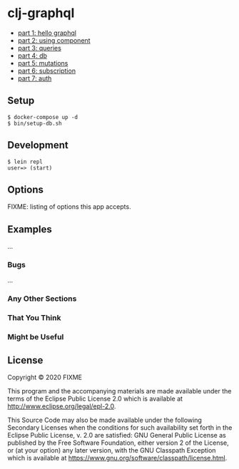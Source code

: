# clj-graphql

- [part 1: hello graphql](doc/hello.md)
- [part 2: using component](doc/component.md)
- [part 3: queries](https://github.com/quan-nh/clj-graphql/commit/00acf0391ff8a04eb9ccddb1c3f0e5ab610a85b3)
- [part 4: db](https://github.com/quan-nh/clj-graphql/commit/e4bbed3737c8392622b0c9531cd4ce9cafd5e53a)
- [part 5: mutations](doc/mutations.md)
- [part 6: subscription](doc/subscription.md)
- [part 7: auth](doc/auth.md)

## Setup 

    $ docker-compose up -d
    $ bin/setup-db.sh
    
## Development

    $ lein repl
    user=> (start) 

## Options

FIXME: listing of options this app accepts.

## Examples

...

### Bugs

...

### Any Other Sections
### That You Think
### Might be Useful

## License

Copyright © 2020 FIXME

This program and the accompanying materials are made available under the
terms of the Eclipse Public License 2.0 which is available at
http://www.eclipse.org/legal/epl-2.0.

This Source Code may also be made available under the following Secondary
Licenses when the conditions for such availability set forth in the Eclipse
Public License, v. 2.0 are satisfied: GNU General Public License as published by
the Free Software Foundation, either version 2 of the License, or (at your
option) any later version, with the GNU Classpath Exception which is available
at https://www.gnu.org/software/classpath/license.html.
